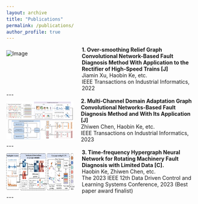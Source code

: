 ```yaml
---
layout: archive
title: "Publications"
permalink: /publications/
author_profile: true
---
```


<div style="display: flex; align-items: center;">
  <img src="../images/OSRGCN.png" alt="Image" width="180" height="100" style="margin-right: 20px;">
  <div style="display: flex; flex-direction: column;">
    <span style="font-weight: bold;">1. Over-smoothing Relief Graph Convolutional Network-Based Fault Diagnosis Method With Application to the Rectifier of High-Speed Trains [J]</span>
    <span>Jiamin Xu, Haobin Ke, etc.<br>IEEE Transactions on Industrial Informatics, 2022</span>
  </div>
</div>
---
<div style="display: flex; align-items: center;">
  <img src="../images/MCDAGCN.png" alt="Image" width="180" height="100" style="margin-right: 20px;">
  <div style="display: flex; flex-direction: column;">
    <span style="font-weight: bold;">2. Multi-Channel Domain Adaptation Graph Convolutional Networks-Based Fault Diagnosis Method and With Its Application [J]</span>
    <span>Zhiwen Chen, Haobin Ke, etc.<br>IEEE Transactions on Industrial Informatics, 2023</span>
  </div>
</div>
---
<div style="display: flex; align-items: center;">
  <img src="../images/TFHGNN.png" alt="Image" width="180" height="100" style="margin-right: 20px;">
  <div style="display: flex; flex-direction: column;">
    <span style="font-weight: bold;">3. Time-frequency Hypergraph Neural Network for Rotating Machinery Fault Diagnosis with Limited Data [C].</span>
    <span>Haobin Ke, Zhiwen Chen, etc.<br>The 2023 IEEE 12th Data Driven Control and Learning Systems Conference, 2023 (Best paper award finalist)</span>
  </div>
</div>
---
